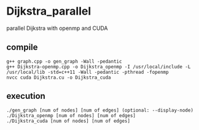 # Dijkstra_parallel
parallel Dijkstra with openmp and CUDA

## compile
```
g++ graph.cpp -o gen_graph -Wall -pedantic
g++ Dijkstra-openmp.cpp -o Dijkstra_openmp -I /usr/local/include -L /usr/local/lib -std=c++11 -Wall -pedantic -pthread -fopenmp
nvcc cuda Dijkstra.cu -o Dijkstra_cuda
```
## execution
```
./gen_graph [num of nodes] [num of edges] (optional: --display-node)
./Dijkstra_openmp [num of nodes] [num of edges]
./Dijkstra_cuda [num of nodes] [num of edges]
```

